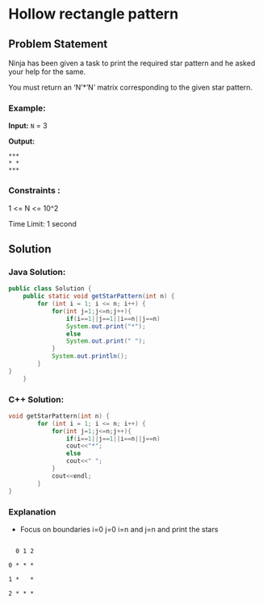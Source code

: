 # Hollow rectangle pattern

## Problem Statement
Ninja has been given a task to print the required star pattern and he asked your help for the same.

You must return an ‘N’*’N’ matrix corresponding to the given star pattern.

### Example:

**Input:** `N` = 3

**Output:** 
```
***
* *
***
```

### Constraints :

1  <= N <= 10^2

Time Limit: 1 second

## Solution

### Java Solution:

```java
public class Solution {
    public static void getStarPattern(int n) {
        for (int i = 1; i <= n; i++) {
            for(int j=1;j<=n;j++){
                if(i==1||j==1||i==n||j==n)
                System.out.print("*");
                else
                System.out.print(" ");
            }
            System.out.println();
        }
}
    }
```

###  C++ Solution:

```cpp
void getStarPattern(int n) {
        for (int i = 1; i <= n; i++) {
            for(int j=1;j<=n;j++){
                if(i==1||j==1||i==n||j==n)
                cout<<"*";
                else
                cout<<" ";
            }
            cout<<endl;
        }
}
```

### Explanation
- Focus on boundaries i=0 j=0 i=n and j=n and print the stars
```  

  0 1 2

0 * * *

1 *   *

2 * * *

```